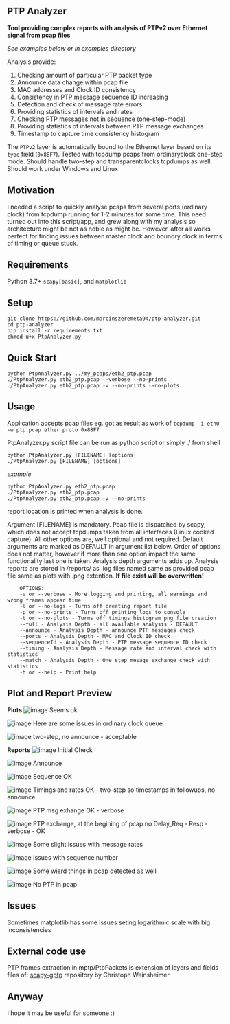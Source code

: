 ## PTP Analyzer  

**Tool providing complex reports with analysis of PTPv2 over Ethernet signal from pcap files**

_See examples below or in examples directory_

Analysis provide:
1. Checking amount of particular PTP packet type
2. Announce data change within pcap file
3. MAC addresses and Clock ID consistency
4. Consistency in PTP message sequence ID increasing
5. Detection and check of message rate errors
6. Providing statistics of intervals and rates
7. Checking PTP messages not in sequence (one-step-mode)
8. Providing statistics of intervals between PTP message exchanges
9. Timestamp to capture time consistency histogram 

The `PTPv2` layer is automatically bound to the Ethernet layer based on its `type` field (`0x88F7`).
Tested with tcpdump pcaps from ordinaryclock one-step mode.
Should handle two-step and transparentclocks tcpdumps as well.
Should work under Windows and Linux

## Motivation
I needed a script to quickly analyse pcaps from several ports (ordinary clock) from tcpdump running for 1-2 minutes for some time.
This need turned out into this script/app, and grew along with my analysis so architecture might be not as noble as might be. 
However, after all works perfect for finding issues between master clock and boundry clock in terms of timing or queue stuck.

## Requirements
Python 3.7+ `scapy[basic]`, and `matplotlib`

## Setup
```
git clone https://github.com/marcinszeremeta94/ptp-analyzer.git
cd ptp-analyzer
pip install -r requirements.txt
chmod u+x PtpAnalyzer.py
```

## Quick Start
```
python PtpAnalyzer.py ../my_pcaps/eth2_ptp.pcap
./PtpAnalyzer.py eth2_ptp.pcap --verbose --no-prints
./PtpAnalyzer.py eth2_ptp.pcap -v --no-prints --no-plots
```

## Usage
Application accepts pcap files eg. got as result as work of `tcpdump -i eth0 -w ptp.pcap ether proto 0x88F7`

PtpAnalyzer.py script file can be run as python script or simply ./ from shell
```
python PtpAnalyzer.py [FILENAME] [options]
./PtpAnalyzer.py [FILENAME] [options]
```
_example_
```
python PtpAnalyzer.py eth2_ptp.pcap
./PtpAnalyzer.py eth2_ptp.pcap
./PtpAnalyzer.py eth2_ptp.pcap -v --no-prints
```
 report location is printed when analysis is done.

Argument [FILENAME] is mandatory. Pcap file is dispatched by scapy,
which does not accept tcpdumps taken from all interfaces (Linux cooked capture).
All other options are, well optional and not required. Default arguments are marked
as DEFAULT in argument list below. Order of options does not matter, however
if more than one option impact the same functionality last one is taken.
Analysis depth arguments adds up.
Analysis reports are stored in <Ptp Analyser Path>/reports/ as .log files 
named same as provided pcap file same as plots with .png extention. 
**If file exist will be overwritten!**

        OPTIONS:
        -v or --verbose - More logging and printing, all warnings and wrong frames appear time
        -l or --no-logs - Turns off creating report file
        -p or --no-prints - Turns off printing logs to console
        -t or --no-plots - Turns off timings histogram png file creation
        --full - Analysis Depth - all available analysis - DEFAULT
        --announce - Analysis Depth - announce PTP messages check
        --ports - Analysis Depth - MAC and Clock ID check
        --sequenceId - Analysis Depth - PTP message sequence ID check
        --timing - Analysis Depth - Message rate and interval check with statistics
        --match - Analysis Depth - One step mesage exchange check with statistics
        -h or --help - Print help
 
## Plot and Report Preview
 
 **Plots**
![image](https://user-images.githubusercontent.com/69167289/166838130-5283f556-3f8c-4fc8-9aa6-31725d858f1d.png)
Seems ok
 
![image](https://user-images.githubusercontent.com/69167289/166838230-4450e1bd-7250-4fee-9ee5-b738b0fdfbd1.png)
Here are some issues in ordinary clock queue
 
![image](https://user-images.githubusercontent.com/69167289/166838320-123582b3-e812-49b6-bf5c-fccc6006605e.png)
two-step, no announce - acceptable
 
 **Reports**
![image](https://user-images.githubusercontent.com/69167289/166838495-7188c6c5-78c5-4898-820c-7ea5f1a43e96.png)
Initial Check
 
![image](https://user-images.githubusercontent.com/69167289/166838577-beaf4e92-16fd-4624-8615-2228ed933ca1.png)
Announce
 
![image](https://user-images.githubusercontent.com/69167289/166838628-ccbba11c-8efa-424e-a4ca-c5fc99eb2418.png)
Sequence OK
 
![image](https://user-images.githubusercontent.com/69167289/166838712-afe32f3f-1515-4ff7-b489-608d14259e8b.png)
Timings and rates OK - two-step so timestamps in followups, no announce
 
![image](https://user-images.githubusercontent.com/69167289/166838861-7cdc1e5b-b07c-4532-8185-f0c63da539ce.png)
PTP msg exhange OK - verbose
 
![image](https://user-images.githubusercontent.com/69167289/166838947-f9e79e46-9871-41df-b97b-d842926ffe68.png)
PTP exchange, at the begining of pcap no Delay_Req - Resp - verbose - OK
 
![image](https://user-images.githubusercontent.com/69167289/166839119-21a3a9f0-f550-4d22-b223-426adb0306fc.png)
Some slight issues with message rates
 
![image](https://user-images.githubusercontent.com/69167289/166839332-edd6e36f-79e7-4a58-a871-93a16e924dad.png)
Issues with sequence number

![image](https://user-images.githubusercontent.com/69167289/166839249-6288d99f-6436-4edf-8210-6d32516d405c.png)
Some wierd things in pcap detected as well
 
![image](https://user-images.githubusercontent.com/69167289/166839354-7b918e86-f2e9-422a-905c-1fdbcdbacfe7.png)
No PTP in pcap
 
## Issues
Sometimes matplotlib has some issues seting logarithmic scale with big inconsistencies
 
## External code use
PTP frames extraction in mptp/PtpPackets is extension of layers and fields files of:
[scapy-gptp](https://github.com/weinshec/scapy-gptp) repository
by Christoph Weinsheimer 

 ## Anyway
 I hope it may be useful for someone :)
